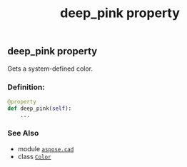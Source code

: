 ﻿---
title: deep_pink property
second_title: Aspose.CAD for Python via .NET API References
description: 
type: docs
weight: 540
url: /python-net/aspose.cad/color/deep_pink/
is_root: false
---

## deep_pink property


Gets a system-defined color.
### Definition:
```python
@property
def deep_pink(self):
    ...
```

### See Also
* module [`aspose.cad`](../../)
* class [`Color`](/cad/python-net/aspose.cad/color)
